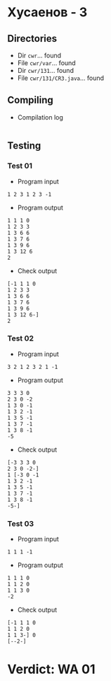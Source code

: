 # Хусаенов - 3
## Directories
- Dir `cwr`... found
- File `cwr/var`... found
- Dir `cwr/131`... found
- File `cwr/131/CR3.java`... found
## Compiling
- Compilation log
```

```
## Testing
### Test 01
- Program input
```
1 2 3 1 2 3 -1

```
- Program output
```
1 1 1 0
1 2 3 3
1 3 6 6
1 3 7 6
1 3 9 6
1 3 12 6
2

```
- Check output
```
[-1 1 1 0
1 2 3 3
1 3 6 6
1 3 7 6
1 3 9 6
1 3 12 6-]
2

```
### Test 02
- Program input
```
3 2 1 2 3 2 1 -1

```
- Program output
```
3 3 3 0
2 3 0 -2
1 3 0 -1
1 3 2 -1
1 3 5 -1
1 3 7 -1
1 3 8 -1
-5

```
- Check output
```
[-3 3 3 0
2 3 0 -2-]
1 [-3 0 -1
1 3 2 -1
1 3 5 -1
1 3 7 -1
1 3 8 -1
-5-]

```
### Test 03
- Program input
```
1 1 1 -1

```
- Program output
```
1 1 1 0
1 1 2 0
1 1 3 0
-2

```
- Check output
```
[-1 1 1 0
1 1 2 0
1 1 3-] 0
[--2-]

```
# Verdict: WA 01
